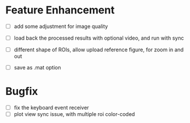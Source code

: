 # Feature Enhancement 

- [ ] add some adjustment for image quality
- [ ] load back the processed results with optional video, and run with sync
- [ ] different shape of ROIs, allow upload reference figure, for zoom in and out
- [ ] save as .mat option


# Bugfix

- [ ] fix the keyboard event receiver
- [ ] plot view sync issue, with multiple roi color-coded